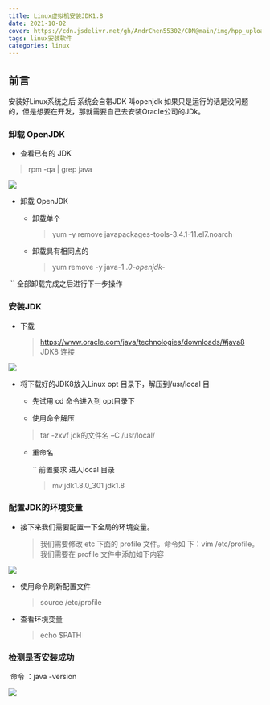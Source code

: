 ```yaml
---
title: Linux虚拟机安装JDK1.8
date: 2021-10-02
cover: https://cdn.jsdelivr.net/gh/AndrChen55302/CDN@main/img/hpp_upload/1633760025000.webp
tags: linux安装软件
categories: linux
---
```

## 前言

安装好Linux系统之后 系统会自带JDK 叫openjdk 如果只是运行的话是没问题的，但是想要在开发，那就需要自己去安装Oracle公司的JDk。

### 卸载 OpenJDK

- 查看已有的 JDK

>rpm -qa | grep java

![](https://cdn.jsdelivr.net/gh/AndrChen55302/CDN@main/img/hpp_upload/1632727838000.png)

- 卸载 OpenJDK

  - 卸载单个

    >yum -y remove javapackages-tools-3.4.1-11.el7.noarch

  - 卸载具有相同点的

    > yum remove -y java-1.*.0-openjdk-*

​       `` 全部卸载完成之后进行下一步操作

### 安装JDK

- 下载

  >https://www.oracle.com/java/technologies/downloads/#java8 JDK8 连接

![](https://cdn.jsdelivr.net/gh/AndrChen55302/CDN@main/img/hpp_upload/1632729034000.png)

- 将下载好的JDK8放入Linux opt 目录下，解压到/usr/local 目

  -  先试用 cd 命令进入到 opt目录下

  -  使用命令解压

    >tar -zxvf jdk的文件名 –C /usr/local/

  - 重命名

    `` 前置要求  进入local 目录

    > mv jdk1.8.0_301 jdk1.8

### 配置JDK的环境变量

 - 接下来我们需要配置一下全局的环境变量。

   > 我们需要修改 etc 下面的 profile 文件。命令如 下：vim /etc/profile。我们需要在 profile 文件中添加如下内容

![](https://cdn.jsdelivr.net/gh/AndrChen55302/CDN@main/img/hpp_upload/1632730147000.png)

 - 使用命令刷新配置文件

   >source /etc/profile

- 查看环境变量

  > echo $PATH

### 检测是否安装成功

​	命令 ：java -version

![](https://cdn.jsdelivr.net/gh/AndrChen55302/CDN@main/img/hpp_upload/1632730457000.png)



